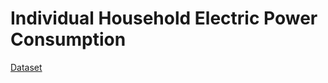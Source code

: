# Individual Household Electric Power Consumption

[Dataset](https://archive.ics.uci.edu/dataset/235/individual+household+electric+power+consumption)